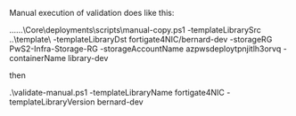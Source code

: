 Manual execution of validation does like this:

..\..\..\Core\deployments\scripts\manual-copy.ps1 -templateLibrarySrc ..\template\ -templateLibraryDst fortigate4NIC/bernard-dev -storageRG PwS2-Infra-Storage-RG -storageAccountName azpwsdeploytpnjitlh3orvq -containerName library-dev

then

.\validate-manual.ps1 -templateLibraryName fortigate4NIC -templateLibraryVersion bernard-dev